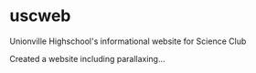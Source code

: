 # uscweb
Unionville Highschool's informational website for Science Club

Created a website including parallaxing...
